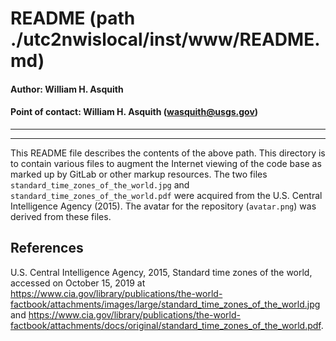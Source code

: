 # README (path ./utc2nwislocal/inst/www/README.md)

#### Author:           William H. Asquith
#### Point of contact: William H. Asquith (wasquith@usgs.gov)

***
***

This README file describes the contents of the above path. This directory is to contain various files to augment the Internet viewing of the code base as marked up by GitLab or other markup resources. The two files `standard_time_zones_of_the_world.jpg` and `standard_time_zones_of_the_world.pdf` were acquired from the U.S. Central Intelligence Agency (2015). The avatar for the repository (`avatar.png`) was derived from these files.

## References

U.S. Central Intelligence Agency, 2015, Standard time zones of the world, accessed on October 15, 2019 at
https://www.cia.gov/library/publications/the-world-factbook/attachments/images/large/standard_time_zones_of_the_world.jpg
and
https://www.cia.gov/library/publications/the-world-factbook/attachments/docs/original/standard_time_zones_of_the_world.pdf.
